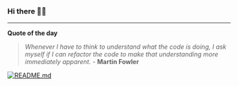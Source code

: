 ### Hi there 👋🏻


---

**Quote of the day**

> *W​henever I have to think to understand what the code is doing, I ask myself if I can refactor the code to make that understanding more immediately apparent.* - **Martin Fowler** 

[![README.md](https://github.com/marcolovazzano/marcolovazzano/actions/workflows/readme.yml/badge.svg)](https://github.com/marcolovazzano/marcolovazzano/actions/workflows/readme.yml)
